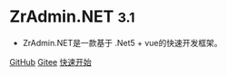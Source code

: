 <!-- ![logo](_media/icon.svg) -->

# ZrAdmin.NET <small>3.1</small>

<!-- > A magical documentation site generator.

- Simple and lightweight
- No statically built html files-->
- ZrAdmin.NET是一款基于 .Net5 + vue的快速开发框架。

[GitHub](https://github.com/izhaorui/ZrAdmin.NET)
[Gitee](https://gitee.com/izory/ZrAdminNetCore)
[快速开始](#项目介绍)